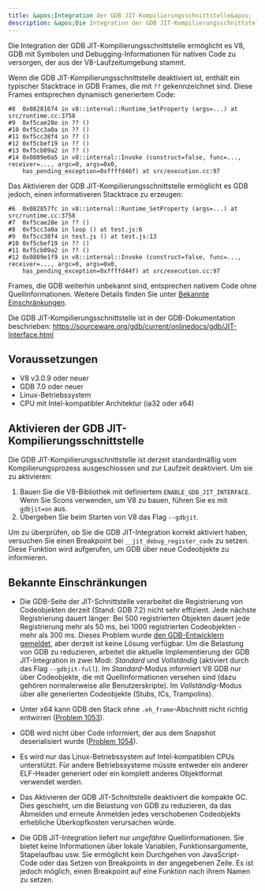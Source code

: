 ```yaml
---
title: &apos;Integration der GDB JIT-Kompilierungsschnittstelle&apos;
description: &apos;Die Integration der GDB JIT-Kompilierungsschnittstelle ermöglicht es V8, GDB mit Symbolen und Debugging-Informationen für nativen Code zu versorgen, der aus der V8-Laufzeitumgebung stammt.&apos;
---
```

Die Integration der GDB JIT-Kompilierungsschnittstelle ermöglicht es V8, GDB mit Symbolen und Debugging-Informationen für nativen Code zu versorgen, der aus der V8-Laufzeitumgebung stammt.

Wenn die GDB JIT-Kompilierungsschnittstelle deaktiviert ist, enthält ein typischer Stacktrace in GDB Frames, die mit `??` gekennzeichnet sind. Diese Frames entsprechen dynamisch generiertem Code:

```
#8  0x08281674 in v8::internal::Runtime_SetProperty (args=...) at src/runtime.cc:3758
#9  0xf5cae28e in ?? ()
#10 0xf5cc3a0a in ?? ()
#11 0xf5cc38f4 in ?? ()
#12 0xf5cbef19 in ?? ()
#13 0xf5cb09a2 in ?? ()
#14 0x0809e0a5 in v8::internal::Invoke (construct=false, func=..., receiver=..., argc=0, args=0x0,
    has_pending_exception=0xffffd46f) at src/execution.cc:97
```

Das Aktivieren der GDB JIT-Kompilierungsschnittstelle ermöglicht es GDB jedoch, einen informativeren Stacktrace zu erzeugen:

```
#6  0x082857fc in v8::internal::Runtime_SetProperty (args=...) at src/runtime.cc:3758
#7  0xf5cae28e in ?? ()
#8  0xf5cc3a0a in loop () at test.js:6
#9  0xf5cc38f4 in test.js () at test.js:13
#10 0xf5cbef19 in ?? ()
#11 0xf5cb09a2 in ?? ()
#12 0x0809e1f9 in v8::internal::Invoke (construct=false, func=..., receiver=..., argc=0, args=0x0,
    has_pending_exception=0xffffd44f) at src/execution.cc:97
```

Frames, die GDB weiterhin unbekannt sind, entsprechen nativem Code ohne Quellinformationen. Weitere Details finden Sie unter [Bekannte Einschränkungen](#known-limitations).

Die GDB JIT-Kompilierungsschnittstelle ist in der GDB-Dokumentation beschrieben: https://sourceware.org/gdb/current/onlinedocs/gdb/JIT-Interface.html

## Voraussetzungen

- V8 v3.0.9 oder neuer
- GDB 7.0 oder neuer
- Linux-Betriebssystem
- CPU mit Intel-kompatibler Architektur (ia32 oder x64)

## Aktivieren der GDB JIT-Kompilierungsschnittstelle

Die GDB JIT-Kompilierungsschnittstelle ist derzeit standardmäßig vom Kompilierungsprozess ausgeschlossen und zur Laufzeit deaktiviert. Um sie zu aktivieren:

1. Bauen Sie die V8-Bibliothek mit definiertem `ENABLE_GDB_JIT_INTERFACE`. Wenn Sie Scons verwenden, um V8 zu bauen, führen Sie es mit `gdbjit=on` aus.
1. Übergeben Sie beim Starten von V8 das Flag `--gdbjit`.

Um zu überprüfen, ob Sie die GDB JIT-Integration korrekt aktiviert haben, versuchen Sie einen Breakpoint bei `__jit_debug_register_code` zu setzen. Diese Funktion wird aufgerufen, um GDB über neue Codeobjekte zu informieren.

## Bekannte Einschränkungen

- Die GDB-Seite der JIT-Schnittstelle verarbeitet die Registrierung von Codeobjekten derzeit (Stand: GDB 7.2) nicht sehr effizient. Jede nächste Registrierung dauert länger: Bei 500 registrierten Objekten dauert jede Registrierung mehr als 50 ms, bei 1000 registrierten Codeobjekten - mehr als 300 ms. Dieses Problem wurde [den GDB-Entwicklern gemeldet](https://sourceware.org/ml/gdb/2011-01/msg00002.html), aber derzeit ist keine Lösung verfügbar. Um die Belastung von GDB zu reduzieren, arbeitet die aktuelle Implementierung der GDB JIT-Integration in zwei Modi: _Standard_ und _Vollständig_ (aktiviert durch das Flag `--gdbjit-full`). Im _Standard_-Modus informiert V8 GDB nur über Codeobjekte, die mit Quellinformationen versehen sind (dazu gehören normalerweise alle Benutzerskripte). Im _Vollständig_-Modus über alle generierten Codeobjekte (Stubs, ICs, Trampolins).

- Unter x64 kann GDB den Stack ohne `.eh_frame`-Abschnitt nicht richtig entwirren ([Problem 1053](https://bugs.chromium.org/p/v8/issues/detail?id=1053)).

- GDB wird nicht über Code informiert, der aus dem Snapshot deserialisiert wurde ([Problem 1054](https://bugs.chromium.org/p/v8/issues/detail?id=1054)).

- Es wird nur das Linux-Betriebssystem auf Intel-kompatiblen CPUs unterstützt. Für andere Betriebssysteme müsste entweder ein anderer ELF-Header generiert oder ein komplett anderes Objektformat verwendet werden.

- Das Aktivieren der GDB JIT-Schnittstelle deaktiviert die kompakte GC. Dies geschieht, um die Belastung von GDB zu reduzieren, da das Abmelden und erneute Anmelden jedes verschobenen Codeobjekts erhebliche Überkopfkosten verursachen würde.

- Die GDB JIT-Integration liefert nur _ungefähre_ Quellinformationen. Sie bietet keine Informationen über lokale Variablen, Funktionsargumente, Stapelaufbau usw. Sie ermöglicht kein Durchgehen von JavaScript-Code oder das Setzen von Breakpoints in der angegebenen Zeile. Es ist jedoch möglich, einen Breakpoint auf eine Funktion nach ihrem Namen zu setzen.
